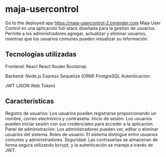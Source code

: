 # maja-usercontrol
Go to the deployed app https://maja-usercontrol-2.onrender.com 
Maja User Control es una aplicación full-stack diseñada para la gestión de usuarios. Permite a los administradores agregar, actualizar y eliminar usuarios, mientras que los usuarios comunes pueden visualizar su información.

## Tecnologías utilizadas
Frontend:
React
React Router
Bootstrap

Backend:
Node.js
Express
Sequelize (ORM)
PostgreSQL
Autenticación:

JWT (JSON Web Token)

## Características
Registro de usuarios: Los usuarios pueden registrarse proporcionando un nombre, correo electrónico y contraseña.
Inicio de sesión: Los usuarios pueden iniciar sesión con sus credenciales para acceder a la aplicación.
Panel de administración: Los administradores pueden ver, editar o eliminar usuarios del sistema.
Roles de usuario: El sistema distingue entre usuarios comunes y administradores.
Seguridad: Las contraseñas se almacenan de forma segura utilizando bcrypt, y la autenticación se maneja a través de JWT.

